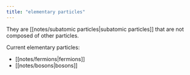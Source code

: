 ```yaml
---
title: "elementary particles"
---
```

They are [[notes/subatomic particles|subatomic particles]] that are not composed of other particles.

Current elementary particles:
- [[notes/fermions|fermions]]
- [[notes/bosons|bosons]]
